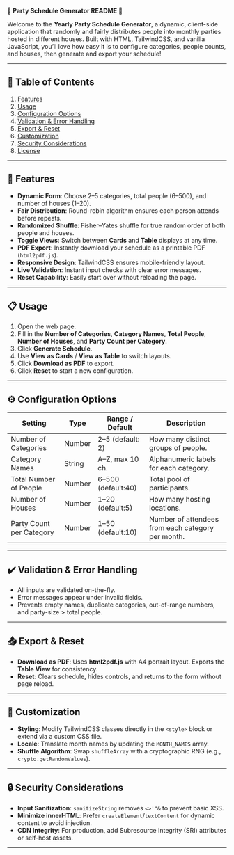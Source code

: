 **🎉 Party Schedule Generator README 🎉**

Welcome to the **Yearly Party Schedule Generator**, a dynamic, client-side application that randomly and fairly distributes people into monthly parties hosted in different houses. Built with HTML, TailwindCSS, and vanilla JavaScript, you’ll love how easy it is to configure categories, people counts, and houses, then generate and export your schedule!

---

## 📝 Table of Contents

1. [Features](#-features)
2. [Usage](#-usage)
3. [Configuration Options](#-configuration-options)
4. [Validation & Error Handling](#-validation--error-handling)
5. [Export & Reset](#-export--reset)
6. [Customization](#-customization)
7. [Security Considerations](#-security-considerations)
8. [License](#-license)

---

## 🚀 Features

* **Dynamic Form**: Choose 2–5 categories, total people (6–500), and number of houses (1–20).
* **Fair Distribution**: Round-robin algorithm ensures each person attends before repeats.
* **Randomized Shuffle**: Fisher–Yates shuffle for true random order of both people and houses.
* **Toggle Views**: Switch between **Cards** and **Table** displays at any time.
* **PDF Export**: Instantly download your schedule as a printable PDF (`html2pdf.js`).
* **Responsive Design**: TailwindCSS ensures mobile-friendly layout.
* **Live Validation**: Instant input checks with clear error messages.
* **Reset Capability**: Easily start over without reloading the page.

---

## 📋 Usage

1. Open the web page.
2. Fill in the **Number of Categories**, **Category Names**, **Total People**, **Number of Houses**, and **Party Count per Category**.
3. Click **Generate Schedule**.
4. Use **View as Cards** / **View as Table** to switch layouts.
5. Click **Download as PDF** to export.
6. Click **Reset** to start a new configuration.

---

## ⚙️ Configuration Options

| Setting                  | Type   | Range / Default    | Description                                       |
| ------------------------ | ------ | ------------------ | ------------------------------------------------- |
| Number of Categories     | Number | 2–5 (default: 2)   | How many distinct groups of people.               |
| Category Names           | String | A–Z, max 10 ch.    | Alphanumeric labels for each category.            |
| Total Number of People   | Number | 6–500 (default:40) | Total pool of participants.                       |
| Number of Houses         | Number | 1–20 (default:5)   | How many hosting locations.                       |
| Party Count per Category | Number | 1–50 (default:10)  | Number of attendees from each category per month. |

---

## ✔️ Validation & Error Handling

* All inputs are validated on-the-fly.
* Error messages appear under invalid fields.
* Prevents empty names, duplicate categories, out-of-range numbers, and party-size > total people.

---

## 📤 Export & Reset

* **Download as PDF**: Uses **html2pdf.js** with A4 portrait layout. Exports the **Table View** for consistency.
* **Reset**: Clears schedule, hides controls, and returns to the form without page reload.

---

## 🎨 Customization

* **Styling**: Modify TailwindCSS classes directly in the `<style>` block or extend via a custom CSS file.
* **Locale**: Translate month names by updating the `MONTH_NAMES` array.
* **Shuffle Algorithm**: Swap `shuffleArray` with a cryptographic RNG (e.g., `crypto.getRandomValues`).

---

## 🔒 Security Considerations

* **Input Sanitization**: `sanitizeString` removes `<>'"&` to prevent basic XSS.
* **Minimize innerHTML**: Prefer `createElement`/`textContent` for dynamic content to avoid injection.
* **CDN Integrity**: For production, add Subresource Integrity (SRI) attributes or self-host assets.

---
